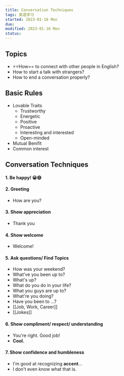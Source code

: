 ```yaml
---
title: Conversation Techniques
tags: 英语学习   
started: 2023-01-16 Mon
due: 
modified: 2023-01-16 Mon
status: 
---
```

## Topics
- ==How== to connect with other people in English?
- How to start a talk with strangers?
- How to end a conversation properly?
## Basic Rules
- Lovable Traits
	- Trustworthy
	- Energetic
	- Positive
	- Proactive
	- Interesting and interested
	- Open-minded
-  Mutual Benifit
- Common interest
## Conversation Techniques
#### 1. Be happy! 😀😄
#### 2. Greeting
- How are you?
#### 3. Show appreciation
- Thank you
#### 4. Show welcome
- Welcome!
#### 5. Ask questions/ Find Topics
- How was your weekend?
- What've you been up to?
- What's up?
- What do you do in your life?
- What you guys are up to?
- What're you doing?
- Have you been to ...?
- [[Job, Work, Career]]
- [[Jokes]]
#### 6. Show compliment/ respect/ understanding
- You're right. Good job!
- **Cool.** 
#### 7. Show confidence and humbleness
- I'm good at recognizing **accent**...
- I don't even know what that is.